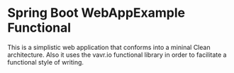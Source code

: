 # Spring Boot WebAppExample Functional
This is a simplistic web application that conforms into a mininal Clean architecture.
Also it uses the vavr.io functional library in order to facilitate a functional style of writing. 
 
